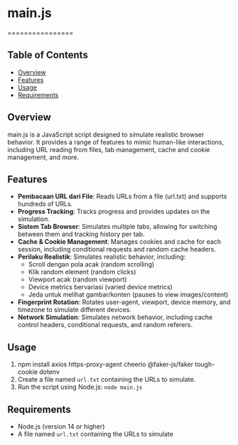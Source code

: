 # main.js

================

## Table of Contents

- [Overview](#overview)
- [Features](#features)
- [Usage](#usage)
- [Requirements](#requirements)

## Overview

main.js is a JavaScript script designed to simulate realistic browser behavior. It provides a range of features to mimic human-like interactions, including URL reading from files, tab management, cache and cookie management, and more.

## Features

- **Pembacaan URL dari File**: Reads URLs from a file (url.txt) and supports hundreds of URLs.
- **Progress Tracking**: Tracks progress and provides updates on the simulation.
- **Sistem Tab Browser**: Simulates multiple tabs, allowing for switching between them and tracking history per tab.
- **Cache & Cookie Management**: Manages cookies and cache for each session, including conditional requests and random cache headers.
- **Perilaku Realistik**: Simulates realistic behavior, including:
  - Scroll dengan pola acak (random scrolling)
  - Klik random element (random clicks)
  - Viewport acak (random viewport)
  - Device metrics bervariasi (varied device metrics)
  - Jeda untuk melihat gambar/konten (pauses to view images/content)
- **Fingerprint Rotation**: Rotates user-agent, viewport, device memory, and timezone to simulate different devices.
- **Network Simulation**: Simulates network behavior, including cache control headers, conditional requests, and random referers.

## Usage

1. npm install axios https-proxy-agent cheerio @faker-js/faker tough-cookie dotenv
2. Create a file named `url.txt` containing the URLs to simulate.
3. Run the script using Node.js: `node main.js`

## Requirements

- Node.js (version 14 or higher)
- A file named `url.txt` containing the URLs to simulate
